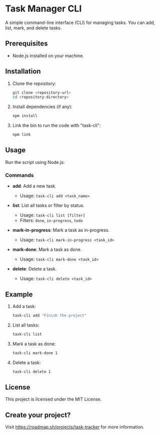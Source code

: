 # Task Manager CLI

A simple command-line interface (CLI) for managing tasks. You can add, list, mark, and delete tasks.

## Prerequisites

- Node.js installed on your machine.

## Installation

1. Clone the repository:

   ```bash
   git clone <repository-url>
   cd <repository-directory>
   ```

2. Install dependencies (if any):

   ```bash
   npm install
   ```

3. Link the bin to run the code with "task-cli":

   ```bash
   npm link
   ```

## Usage

Run the script using Node.js:


### Commands

- **add**: Add a new task.
  - Usage: `task-cli add <task_name>`
  
- **list**: List all tasks or filter by status.
  - Usage: `task-cli list [filter]`
  - Filters: `done`, `in-progress`, `todo`

- **mark-in-progress**: Mark a task as in-progress.
  - Usage: `task-cli mark-in-progress <task_id>`

- **mark-done**: Mark a task as done.
  - Usage: `task-cli mark-done <task_id>`

- **delete**: Delete a task.
  - Usage: `task-cli delete <task_id>`

## Example

1. Add a task:
   ```bash
   task-cli add "Finish the project"
   ```

2. List all tasks:
   ```bash
   task-cli list
   ```

3. Mark a task as done:
   ```bash
   task-cli mark-done 1
   ```

4. Delete a task:
   ```bash
   task-cli delete 1
   ```

## License

This project is licensed under the MIT License.

## Create your project?

Visit https://roadmap.sh/projects/task-tracker for more information.